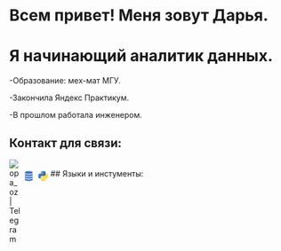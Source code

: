 # Всем привет! Меня зовут Дарья. 

# Я начинающий аналитик данных. 
-Образование: мех-мат МГУ. 

-Закончила Яндекс Практикум.

-В прошлом работала инженером.

## Контакт для связи:
[<img align="left" alt="opa_oz | Telegram" width="22px" src="https://cdn.jsdelivr.net/npm/simple-icons@v3/icons/telegram.svg" />](https://t.me/stierlitss)

<br />
## Языки и инстументы:
<img align="left" alt="SQL" width="26px" src="https://raw.githubusercontent.com/github/explore/80688e429a7d4ef2fca1e82350fe8e3517d3494d/topics/sql/sql.png" />
<img align="left" alt="Python" width="26px" src="https://raw.githubusercontent.com/github/explore/80688e429a7d4ef2fca1e82350fe8e3517d3494d/topics/python/python.png" />
